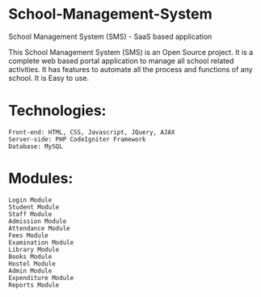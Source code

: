 # School-Management-System
School Management System (SMS) - SaaS based application

 This School Management System (SMS) is an Open Source project. It is a complete web based portal application to manage all school related activities. It has features to automate all the process and functions of any school. It is Easy to use.

# Technologies:	
    Front-end: HTML, CSS, Javascript, JQuery, AJAX
    Server-side: PHP CodeIgniter Framework
    Database: MySQL

# Modules:
    Login Module    
    Student Module 
    Staff Module    
    Admission Module 
    Attendance Module     
    Fees Module 
    Examination Module     
    Library Module
    Books Module    
    Hostel Module
    Admin Module
    Expenditure Module 
    Reports Module
    
